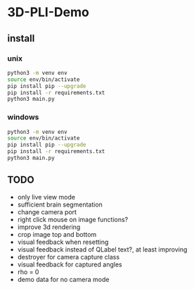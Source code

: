 # 3D-PLI-Demo

## install

### unix
``` sh
python3 -m venv env
source env/bin/activate
pip install pip --upgrade
pip install -r requirements.txt
python3 main.py
```

### windows
``` sh
python3 -m venv env
source env/bin/activate
pip install pip --upgrade
pip install -r requirements.txt
python3 main.py
```

## TODO

- only live view mode
- sufficient brain segmentation
- change camera port
- right click mouse on image functions?
- improve 3d rendering
- crop image top and bottom
- visual feedback when resetting
- visual feedback instead of QLabel text?, at least improving
- destroyer for camera capture class
- visual feedback for captured angles
- rho = 0
- demo data for no camera mode
